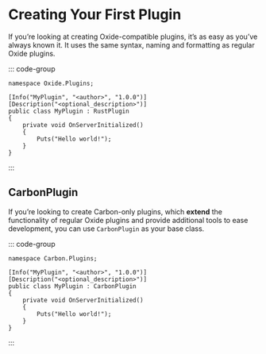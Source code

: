 # <CarbonIcons icon="filepenline" /> Creating Your First Plugin

If you’re looking at creating Oxide-compatible plugins, it’s as easy as you’ve always known it.
It uses the same syntax, naming and formatting as regular Oxide plugins.

::: code-group

```csharp:line-numbers [MyPlugin.cs]
namespace Oxide.Plugins;

[Info("MyPlugin", "<author>", "1.0.0")]
[Description("<optional_description>")]
public class MyPlugin : RustPlugin
{
    private void OnServerInitialized()
    {
        Puts("Hello world!");
    }
}
```

:::

## <CarbonIcons icon="star" /> CarbonPlugin

If you’re looking to create Carbon-only plugins, which **extend** the functionality of regular Oxide plugins and provide
additional tools to ease development, you can use `CarbonPlugin` as your base class.

::: code-group

```csharp:line-numbers [MyPlugin.cs]
namespace Carbon.Plugins;

[Info("MyPlugin", "<author>", "1.0.0")]
[Description("<optional_description>")]
public class MyPlugin : CarbonPlugin
{
    private void OnServerInitialized()
    {
        Puts("Hello world!");
    }
}
```

:::
